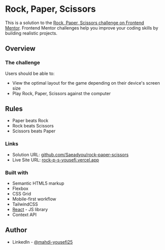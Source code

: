 # Rock, Paper, Scissors

This is a solution to the [Rock, Paper, Scissors challenge on Frontend Mentor](https://www.frontendmentor.io/challenges/rock-paper-scissors-game-pTgwgvgH). Frontend Mentor challenges help you improve your coding skills by building realistic projects.

## Overview

### The challenge

Users should be able to:

- View the optimal layout for the game depending on their device's screen size
- Play Rock, Paper, Scissors against the computer

## Rules

- Paper beats Rock
- Rock beats Scissors
- Scissors beats Paper

### Links

- Solution URL: [github.com/Saeadyou/rock-paper-scissors](https://github.com/Saeadyou/rock-paper-scissors)
- Live Site URL: [rock-p-s-yousefi.vercel.app](https://rps-ufi.vercel.app)

### Built with

- Semantic HTML5 markup
- Flexbox
- CSS Grid
- Mobile-first workflow
- TailwindCSS
- [React](https://reactjs.org/) - JS library
- Context API

## Author

- LinkedIn - [@mahdi-yousefi25](https://www.linkedin.com/in/mahdi-yousefi25/)
